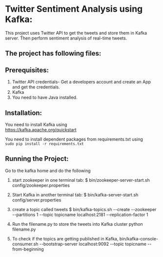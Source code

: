 # Twitter Sentiment Analysis using Kafka:
This project uses Twitter API to get the tweets and store them in Kafka server. Then perform sentiment analysis of real-time tweets.

## The project has following files:


## Prerequisites:
1. Twitter API credentials- Get a developers account and create an App and get the credentials.
2. Kafka
3. You need to have Java installed.


## Installation:
You need to install Kafka using<br/>
	https://kafka.apache.org/quickstart

You need to install dependent packages from requirements.txt using<br/>
	`sudo pip install -r requirements.txt`

## Running the Project:
Go to the kafka home and do the following

1. start zookeeper in one terminal tab:
		$ bin/zookeeper-server-start.sh config/zookeeper.properties
		
2. Start Kafka in another terminal tab:
		 $ bin/kafka-server-start.sh config/server.properties

3. create a topic called tweets
		$ bin/kafka-topics.sh --create --zookeeper --partitions 1 --topic topicname localhost:2181 --replication-factor 1

4. Run the filename.py to store the tweets into Kafka cluster
		python filename.py

5. To check if the topics are getting published in Kafka,
		bin/kafka-console-consumer.sh --bootstrap-server localhost:9092 --topic topicname --from-beginning